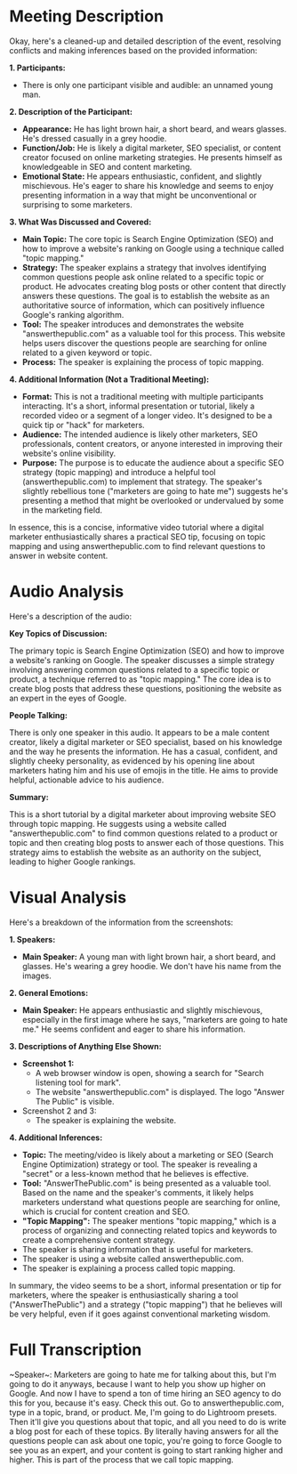 # Meeting Description

Okay, here's a cleaned-up and detailed description of the event, resolving conflicts and making inferences based on the provided information:

**1. Participants:**

*   There is only one participant visible and audible: an unnamed young man.

**2. Description of the Participant:**

*   **Appearance:** He has light brown hair, a short beard, and wears glasses. He's dressed casually in a grey hoodie.
*   **Function/Job:** He is likely a digital marketer, SEO specialist, or content creator focused on online marketing strategies. He presents himself as knowledgeable in SEO and content marketing.
*   **Emotional State:** He appears enthusiastic, confident, and slightly mischievous. He's eager to share his knowledge and seems to enjoy presenting information in a way that might be unconventional or surprising to some marketers.

**3. What Was Discussed and Covered:**

*   **Main Topic:** The core topic is Search Engine Optimization (SEO) and how to improve a website's ranking on Google using a technique called "topic mapping."
*   **Strategy:** The speaker explains a strategy that involves identifying common questions people ask online related to a specific topic or product. He advocates creating blog posts or other content that directly answers these questions. The goal is to establish the website as an authoritative source of information, which can positively influence Google's ranking algorithm.
*   **Tool:** The speaker introduces and demonstrates the website "answerthepublic.com" as a valuable tool for this process. This website helps users discover the questions people are searching for online related to a given keyword or topic.
* **Process:** The speaker is explaining the process of topic mapping.

**4. Additional Information (Not a Traditional Meeting):**

*   **Format:** This is not a traditional meeting with multiple participants interacting. It's a short, informal presentation or tutorial, likely a recorded video or a segment of a longer video. It's designed to be a quick tip or "hack" for marketers.
*   **Audience:** The intended audience is likely other marketers, SEO professionals, content creators, or anyone interested in improving their website's online visibility.
*   **Purpose:** The purpose is to educate the audience about a specific SEO strategy (topic mapping) and introduce a helpful tool (answerthepublic.com) to implement that strategy. The speaker's slightly rebellious tone ("marketers are going to hate me") suggests he's presenting a method that might be overlooked or undervalued by some in the marketing field.

In essence, this is a concise, informative video tutorial where a digital marketer enthusiastically shares a practical SEO tip, focusing on topic mapping and using answerthepublic.com to find relevant questions to answer in website content.



# Audio Analysis

Here's a description of the audio:

**Key Topics of Discussion:**

The primary topic is Search Engine Optimization (SEO) and how to improve a website's ranking on Google. The speaker discusses a simple strategy involving answering common questions related to a specific topic or product, a technique referred to as "topic mapping." The core idea is to create blog posts that address these questions, positioning the website as an expert in the eyes of Google.

**People Talking:**

There is only one speaker in this audio. It appears to be a male content creator, likely a digital marketer or SEO specialist, based on his knowledge and the way he presents the information. He has a casual, confident, and slightly cheeky personality, as evidenced by his opening line about marketers hating him and his use of emojis in the title. He aims to provide helpful, actionable advice to his audience.

**Summary:**

This is a short tutorial by a digital marketer about improving website SEO through topic mapping. He suggests using a website called "answerthepublic.com" to find common questions related to a product or topic and then creating blog posts to answer each of those questions. This strategy aims to establish the website as an authority on the subject, leading to higher Google rankings.



# Visual Analysis

Here's a breakdown of the information from the screenshots:

**1. Speakers:**

*   **Main Speaker:** A young man with light brown hair, a short beard, and glasses. He's wearing a grey hoodie. We don't have his name from the images.

**2. General Emotions:**

*   **Main Speaker:** He appears enthusiastic and slightly mischievous, especially in the first image where he says, "marketers are going to hate me." He seems confident and eager to share his information.

**3. Descriptions of Anything Else Shown:**

*   **Screenshot 1:**
    *   A web browser window is open, showing a search for "Search listening tool for mark".
    *   The website "answerthepublic.com" is displayed. The logo "Answer The Public" is visible.
* Screenshot 2 and 3:
    * The speaker is explaining the website.

**4. Additional Inferences:**

*   **Topic:** The meeting/video is likely about a marketing or SEO (Search Engine Optimization) strategy or tool. The speaker is revealing a "secret" or a less-known method that he believes is effective.
*   **Tool:** "AnswerThePublic.com" is being presented as a valuable tool. Based on the name and the speaker's comments, it likely helps marketers understand what questions people are searching for online, which is crucial for content creation and SEO.
*   **"Topic Mapping":** The speaker mentions "topic mapping," which is a process of organizing and connecting related topics and keywords to create a comprehensive content strategy.
* The speaker is sharing information that is useful for marketers.
* The speaker is using a website called answerthepublic.com.
* The speaker is explaining a process called topic mapping.

In summary, the video seems to be a short, informal presentation or tip for marketers, where the speaker is enthusiastically sharing a tool ("AnswerThePublic") and a strategy ("topic mapping") that he believes will be very helpful, even if it goes against conventional marketing wisdom.



# Full Transcription

~Speaker~: Marketers are going to hate me for talking about this, but I'm going to do it anyways, because I want to help you show up higher on Google. And now I have to spend a ton of time hiring an SEO agency to do this for you, because it's easy. Check this out. Go to answerthepublic.com, type in a topic, brand, or product. Me, I'm going to do Lightroom presets. Then it'll give you questions about that topic, and all you need to do is write a blog post for each of these topics. By literally having answers for all the questions people can ask about one topic, you're going to force Google to see you as an expert, and your content is going to start ranking higher and higher. This is part of the process that we call topic mapping.
